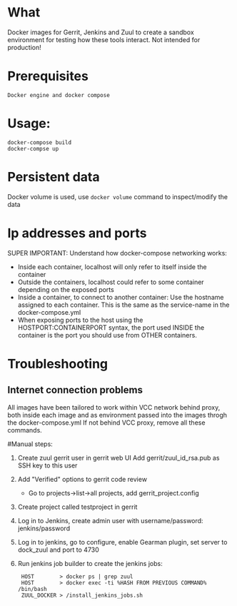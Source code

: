 # What

Docker images for Gerrit, Jenkins and Zuul to create a sandbox environment for testing how these
tools interact. Not intended for production!

# Prerequisites

    Docker engine and docker compose

# Usage:

    docker-compose build 
    docker-compse up

# Persistent data

Docker volume is used, use `docker volume` command to inspect/modify the data

# Ip addresses and ports

SUPER IMPORTANT:
Understand how docker-compose networking works:

 * Inside each container, localhost will only refer to itself inside the container
 * Outside the containers, localhost could refer to some container depending on the exposed ports
 * Inside a container, to connect to another container: Use the hostname assigned to each container. This is the same as the service-name in the docker-compose.yml
 * When exposing ports to the host using the HOSTPORT:CONTAINERPORT syntax, the port used INSIDE the container is the port you should use from OTHER containers.


# Troubleshooting

## Internet connection problems

All images have been tailored to work within VCC network behind
proxy, both inside each image and as environment passed into the images throgh the docker-compose.yml
If not behind VCC proxy, remove all these commands.



#Manual steps:

1. Create zuul gerrit user in gerrit web UI
   Add gerrit/zuul_id_rsa.pub as SSH key to this user
2. Add "Verified" options to gerrit code review
    * Go to projects->list->all projects, add gerrit_project.config
3. Create project called testproject in gerrit

4. Log in to Jenkins, create admin user with username/password: jenkins/password
5. Log in to jenkins, go to configure, enable Gearman plugin, set server to dock_zuul and port to 4730

6. Run jenkins job builder to create the jenkins jobs: 
        
        HOST        > docker ps | grep zuul
        HOST        > docker exec -ti %HASH FROM PREVIOUS COMMAND% /bin/bash
        ZUUL_DOCKER > /install_jenkins_jobs.sh